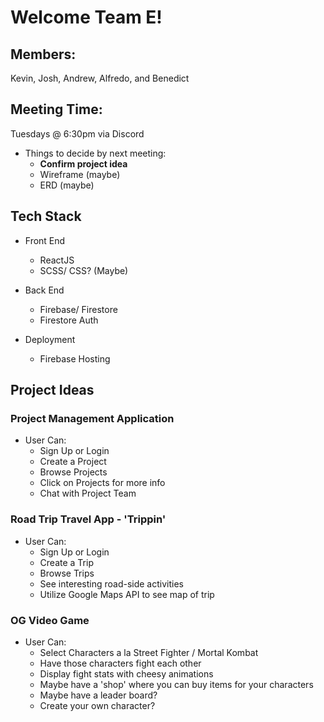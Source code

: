 # Welcome Team E!

## Members:

Kevin, Josh, Andrew, Alfredo, and Benedict

## Meeting Time:

Tuesdays @ 6:30pm via Discord

- Things to decide by next meeting:
  - **Confirm project idea**
  - Wireframe (maybe)
  - ERD (maybe)

## Tech Stack

- Front End

  - ReactJS
  - SCSS/ CSS? (Maybe)

- Back End

  - Firebase/ Firestore
  - Firestore Auth

- Deployment
  - Firebase Hosting

## Project Ideas

### Project Management Application

- User Can:
  - Sign Up or Login
  - Create a Project
  - Browse Projects
  - Click on Projects for more info
  - Chat with Project Team

### Road Trip Travel App - 'Trippin'

- User Can:
  - Sign Up or Login
  - Create a Trip
  - Browse Trips
  - See interesting road-side activities
  - Utilize Google Maps API to see map of trip

### OG Video Game

- User Can:
  - Select Characters a la Street Fighter / Mortal Kombat
  - Have those characters fight each other
  - Display fight stats with cheesy animations
  - Maybe have a 'shop' where you can buy items for your characters
  - Maybe have a leader board?
  - Create your own character?
